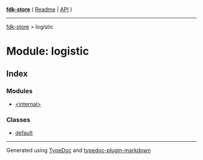 [**fdk-store**](../README.md) ( [Readme](../README.md) \| [API](../API.md) )

---

[fdk-store](../API.md) > logistic

# Module: logistic

## Index

### Modules

- [\<internal\>](internal_/README.md)

### Classes

- [default](classes/class.default.md)

---

Generated using [TypeDoc](https://typedoc.org/) and [typedoc-plugin-markdown](https://www.npmjs.com/package/typedoc-plugin-markdown)
